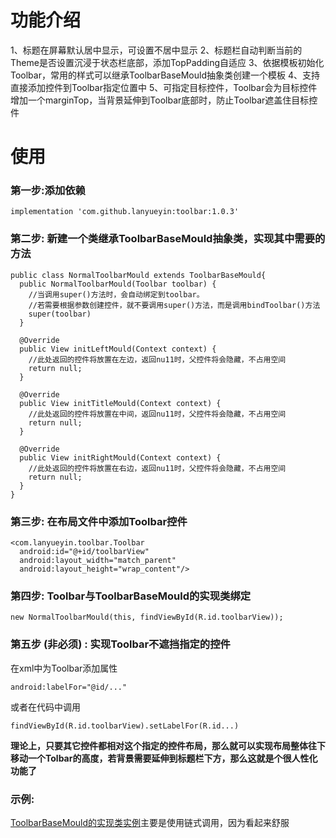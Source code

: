 # 功能介绍
1、标题在屏幕默认居中显示，可设置不居中显示
2、标题栏自动判断当前的Theme是否设置沉浸于状态栏底部，添加TopPadding自适应
3、依据模板初始化Toolbar，常用的样式可以继承ToolbarBaseMould抽象类创建一个模板
4、支持直接添加控件到Toolbar指定位置中
5、可指定目标控件，Toolbar会为目标控件增加一个marginTop，当背景延伸到Toolbar底部时，防止Toolbar遮盖住目标控件
# 使用
### 第一步:添加依赖
    implementation 'com.github.lanyueyin:toolbar:1.0.3'
### 第二步: 新建一个类继承ToolbarBaseMould抽象类，实现其中需要的方法
    public class NormalToolbarMould extends ToolbarBaseMould{
      public NormalToolbarMould(Toolbar toolbar) {
        //当调用super()方法时，会自动绑定到toolbar。
        //若需要根据参数创建控件，就不要调用super()方法，而是调用bindToolbar()方法
        super(toolbar)
      }

      @Override
      public View initLeftMould(Context context) {
        //此处返回的控件将放置在左边，返回nu11时，父控件将会隐藏，不占用空间
        return null;
      }

      @Override
      public View initTitleMould(Context context) {
        //此处返回的控件将放置在中间，返回nu11时，父控件将会隐藏，不占用空间
        return null;
      }

      @Override
      public View initRightMould(Context context) {
        //此处返回的控件将放置在右边，返回nu11时，父控件将会隐藏，不占用空间
        return null;
      }
    }
### 第三步: 在布局文件中添加Toolbar控件
    <com.lanyueyin.toolbar.Toolbar
      android:id="@+id/toolbarView"
      android:layout_width="match_parent"
      android:layout_height="wrap_content"/>
### 第四步: Toolbar与ToolbarBaseMould的实现类绑定
    new NormalToolbarMould(this, findViewById(R.id.toolbarView));
### 第五步 (非必须) : 实现Toolbar不遮挡指定的控件
在xml中为Toolbar添加属性

    android:labelFor="@id/..."

或者在代码中调用

    findViewById(R.id.toolbarView).setLabelFor(R.id...)

**理论上，只要其它控件都相对这个指定的控件布局，那么就可以实现布局整体往下移动一个Tolbar的高度，若背景需要延伸到标题栏下方，那么这就是个很人性化功能了**

### 示例:
[ToolbarBaseMould的实现类实例](https://github.com/lanyueyin/toolbar/blob/main/app/src/main/java/com/dep/myapplication/mould/NormalToolbarMould.java)主要是使用链式调用，因为看起来舒服
